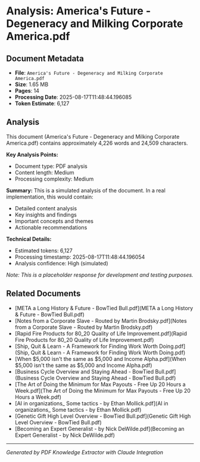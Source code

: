 # Analysis: America's Future - Degeneracy and Milking Corporate America.pdf

## Document Metadata
- **File**: `America's Future - Degeneracy and Milking Corporate America.pdf`
- **Size**: 1.65 MB
- **Pages**: 14
- **Processing Date**: 2025-08-17T11:48:44.196085
- **Token Estimate**: 6,127

## Analysis

This document (America's Future - Degeneracy and Milking Corporate America.pdf) contains approximately 4,226 words and 24,509 characters.

**Key Analysis Points:**
- Document type: PDF analysis
- Content length: Medium
- Processing complexity: Medium

**Summary:**
This is a simulated analysis of the document. In a real implementation, this would contain:
- Detailed content analysis
- Key insights and findings
- Important concepts and themes
- Actionable recommendations

**Technical Details:**
- Estimated tokens: 6,127
- Processing timestamp: 2025-08-17T11:48:44.196054
- Analysis confidence: High (simulated)

*Note: This is a placeholder response for development and testing purposes.*

## Related Documents

- [META a Long History & Future - BowTied Bull.pdf](META a Long History & Future - BowTied Bull.pdf)
- [Notes from a Corporate Slave - Routed by Martin Brodsky.pdf](Notes from a Corporate Slave - Routed by Martin Brodsky.pdf)
- [Rapid Fire Products for 80_20 Quality of Life Improvement.pdf](Rapid Fire Products for 80_20 Quality of Life Improvement.pdf)
- [Ship, Quit & Learn - A Framework for Finding Work Worth Doing.pdf](Ship, Quit & Learn - A Framework for Finding Work Worth Doing.pdf)
- [When $5,000 isn't the same as $5,000 and Income Alpha.pdf](When $5,000 isn't the same as $5,000 and Income Alpha.pdf)
- [Business Cycle Overview and Staying Ahead - BowTied Bull.pdf](Business Cycle Overview and Staying Ahead - BowTied Bull.pdf)
- [The Art of Doing the Minimum for Max Payouts - Free Up 20 Hours a Week.pdf](The Art of Doing the Minimum for Max Payouts - Free Up 20 Hours a Week.pdf)
- [AI in organizations_ Some tactics - by Ethan Mollick.pdf](AI in organizations_ Some tactics - by Ethan Mollick.pdf)
- [Genetic Gift High Level Overview - BowTied Bull.pdf](Genetic Gift High Level Overview - BowTied Bull.pdf)
- [Becoming an Expert Generalist - by Nick DeWilde.pdf](Becoming an Expert Generalist - by Nick DeWilde.pdf)

---
*Generated by PDF Knowledge Extractor with Claude Integration*